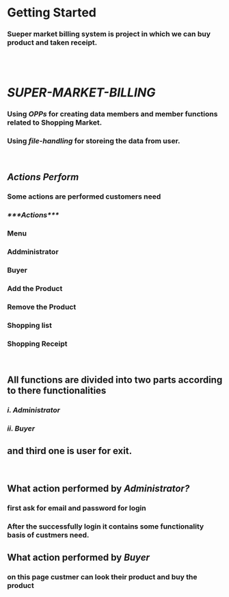<h1>Getting Started</h1>
<h3>Sueper market billing system is project in which we can buy product and taken receipt.</h3>
<br><br>
    <h1><em>SUPER-MARKET-BILLING</em></h1>
    <h3>Using <em>OPPs</em> for creating data members and member functions related to Shopping Market.</h3>
    <h3>Using <em>file-handling</em> for storeing the data from user.</h3>
    <br>
        <h2><em>Actions Perform</em></h2>
        <h3>Some actions are performed customers need</h3>
        <h3><em>***Actions***</em></h3>
        <h3>Menu</h3>
        <h3>Addministrator</h3>
        <h3>Buyer</h3>
        <h3>Add the Product</h3>
        <h3>Remove the Product</h3>
        <h3>Shopping list</h3>
        <h3>Shopping Receipt</h3>
        <br>
            <h2>All functions are divided into two parts according to there functionalities</h2>
            <h3><em>i. Administrator</em></h3>
            <h3><em>ii. Buyer</em></h3>
            <h2>and third one is user for exit.</h2>
            <br>
                <h2>What action performed by <em>Administrator?</em></h2>
                <h3>first ask for email and password for login</h3>
                <h3>After the successfully login it contains some functionality basis of custmers need. </h3>
                <h2>What action performed by <em>Buyer</em></h2>
                <h3>on this page custmer can look their product and buy the product</h3>
        
